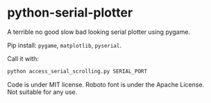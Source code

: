 # python-serial-plotter
A terrible no good slow bad looking serial plotter using pygame.

Pip install: `pygame`, `matplotlib`, `pyserial`.

Call it with:
```sh
python access_serial_scrolling.py SERIAL_PORT
```

Code is under MIT license. Roboto font is under the Apache License.  
Not suitable for any use.
